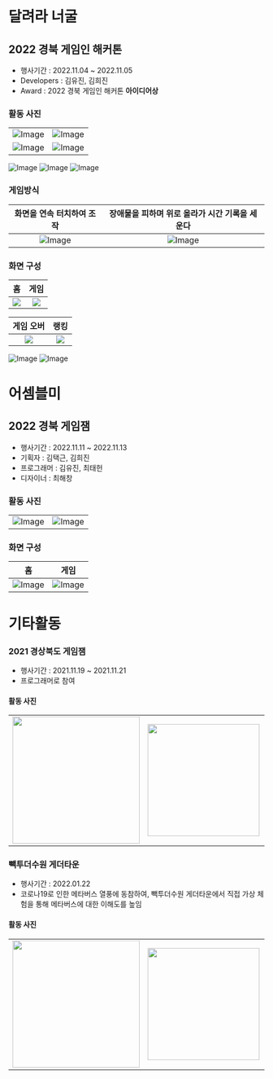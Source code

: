 # 달려라 너굴
## 2022 경북 게임인 해커톤
- 행사기간 : 2022.11.04 ~ 2022.11.05
- Developers : 김유진, 김희진
- Award : 2022 경북 게임인 해커톤 **아이디어상**

### 활동 사진
|        |        |
|:------:|:------:|
| ![Image](https://github.com/user-attachments/assets/0576f1eb-35e2-47ca-ab83-1b5c55e18e81) | ![Image](https://github.com/user-attachments/assets/ad18090a-e979-4373-a8a4-359e5b66ed52) |
| ![Image](https://github.com/user-attachments/assets/f5b16088-f1f0-4775-a221-ea8b8acea80a) | ![Image](https://github.com/user-attachments/assets/6fd9c694-8fba-4ff0-ba0c-24c92649a2f8) |



![Image](https://github.com/user-attachments/assets/0a0dddf4-9198-4fb3-965c-f129664c339d)
![Image](https://github.com/user-attachments/assets/34014231-0deb-4d24-b27a-aed439192c2a)
![Image](https://github.com/user-attachments/assets/b45c4a04-0404-4aea-9769-8183897a688a)

### 게임방식

| 화면을 연속 터치하여 조작	 | 장애물을 피하며 위로 올라가 시간 기록을 세운다 |
|:--------:|:--------:|
| ![Image](https://github.com/user-attachments/assets/4c304490-8bc9-4bf1-97ec-bf2b8e0e4246) | ![Image](https://github.com/user-attachments/assets/4550cbfe-d7ab-4222-8920-71ba5a44f3a5) |

### 화면 구성

| 홈 | 게임 |
|:--:|:--:|
| ![](https://github.com/user-attachments/assets/0bd9214f-722d-49a5-a75d-3de8c85e0a1d) |![](https://github.com/user-attachments/assets/f9f0263d-f315-440a-8920-462fcd174e57) |

| 게임 오버 | 랭킹 |
|:--:|:--:|
| ![](https://github.com/user-attachments/assets/9c6c9c8d-9e7c-4f6c-b961-6b24600a9dfc) | ![](https://github.com/user-attachments/assets/e3f13465-993e-4330-97a6-18f10cc78c3b) |

![Image](https://github.com/user-attachments/assets/49250d54-1fbf-446e-b15c-db8131c5a0e5)
![Image](https://github.com/user-attachments/assets/ba3749fb-c6dd-4d71-9fb5-0167520b31e6)

# 어셈블미
## 2022 경북 게임잼
- 행사기간 : 2022.11.11 ~ 2022.11.13
- 기획자 : 김택근, 김희진
- 프로그래머 : 김유진, 최태헌
- 디자이너 : 최해창

### 활동 사진
|        |        |
|:------:|:------:|
| ![Image](https://github.com/user-attachments/assets/81953322-f608-4ad5-92d6-dd9256dd7148) | ![Image](https://github.com/user-attachments/assets/0b3b5b21-1304-4215-8b01-b6e2f0d8d6e9) |

### 화면 구성

| 홈 | 게임 |
|:--:|:--:|
| ![Image](https://github.com/user-attachments/assets/66b2684f-d7a4-4b65-ba16-6ac5d37123fb) |![Image](https://github.com/user-attachments/assets/767554b3-9071-4333-9a63-4691fe284522) |

# 기타활동
### 2021 경상북도 게임잼
- 행사기간 : 2021.11.19 ~ 2021.11.21
- 프로그래머로 참여

#### 활동 사진
|        |        |        |        |
|:------:|:------:|:------:|:------:|
| <img src="https://github.com/user-attachments/assets/7b98a791-a5af-4af1-8167-450920b87c02" width="250"> | <img src="https://github.com/user-attachments/assets/40eb9bb1-aca1-4a79-9043-fd3d30791ea4" width="220"> | <img src="https://github.com/user-attachments/assets/cf9d0d15-f806-44fb-9233-e150fda8e55a" width="220"> | <img src="https://github.com/user-attachments/assets/01c8b379-81d2-4203-9991-855b58776e03" width="220"> |

### 빽투더수원 게더타운
- 행사기간 : 2022.01.22
- 코로나19로 인한 메타버스 열풍에 동참하여, 빽투더수원 게더타운에서 직접 가상 체험을 통해 메타버스에 대한 이해도를 높임
#### 활동 사진
|        |        |        |        |
|:------:|:------:|:------:|:------:|
| <img src="https://github.com/user-attachments/assets/9a79beb8-cd6e-4ba7-aefe-72c69a16878e" width="250"> | <img src="https://github.com/user-attachments/assets/4666b140-b680-45fc-a4f8-a82445b09294" width="220"> | <img src="https://github.com/user-attachments/assets/65f56920-d107-4ec3-aab3-c3a13b15a1ab" width="220"> | <img src="https://github.com/user-attachments/assets/319d83e4-121a-4e46-a36b-3ee0acf0595c" width="220"> |
